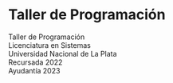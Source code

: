 # Taller de Programación
Taller de Programación  
Licenciatura en Sistemas  
Universidad Nacional de La Plata  
Recursada 2022  
Ayudantía 2023